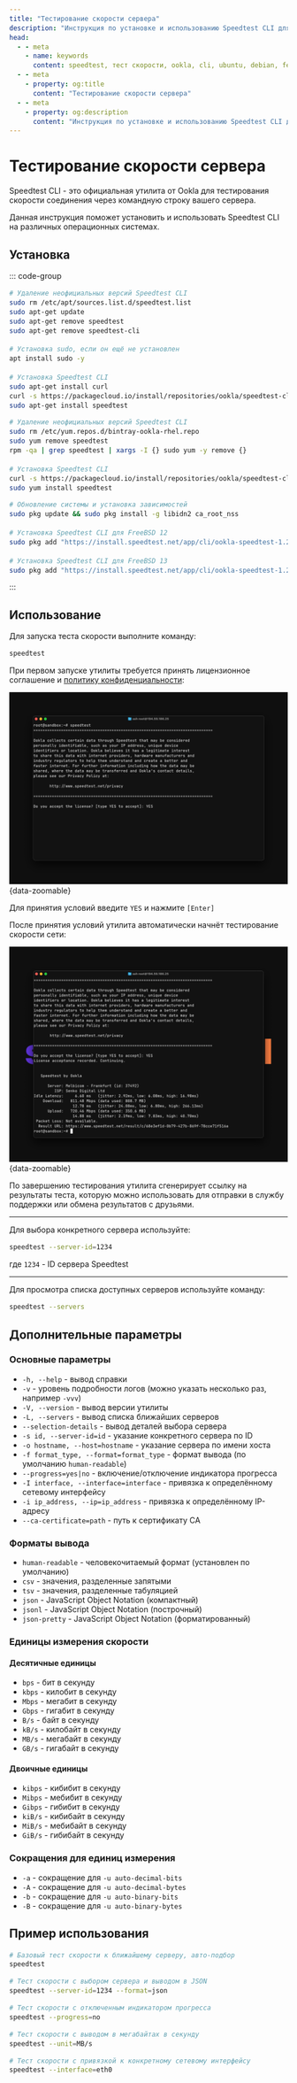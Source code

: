 ```yaml
---
title: "Тестирование скорости сервера"
description: "Инструкция по установке и использованию Speedtest CLI для тестирования скорости сервера на различных операционных системах."
head:
  - - meta
    - name: keywords
      content: speedtest, тест скорости, ookla, cli, ubuntu, debian, fedora, centos, freebsd
  - - meta
    - property: og:title
      content: "Тестирование скорости сервера"
  - - meta
    - property: og:description
      content: "Инструкция по установке и использованию Speedtest CLI для тестирования скорости сервера на различных операционных системах."
---
```


# Тестирование скорости сервера

Speedtest CLI - это официальная утилита от Ookla для тестирования скорости соединения через командную строку вашего сервера.

Данная инструкция поможет установить и использовать Speedtest CLI на различных операционных системах.

## Установка

::: code-group

```bash [Ubuntu/Debian]
# Удаление неофициальных версий Speedtest CLI
sudo rm /etc/apt/sources.list.d/speedtest.list
sudo apt-get update
sudo apt-get remove speedtest
sudo apt-get remove speedtest-cli

# Установка sudo, если он ещё не установлен
apt install sudo -y

# Установка Speedtest CLI
sudo apt-get install curl
curl -s https://packagecloud.io/install/repositories/ookla/speedtest-cli/script.deb.sh | sudo bash
sudo apt-get install speedtest
```

```bash [Fedora/CentOS/RedHat]
# Удаление неофициальных версий Speedtest CLI
sudo rm /etc/yum.repos.d/bintray-ookla-rhel.repo
sudo yum remove speedtest
rpm -qa | grep speedtest | xargs -I {} sudo yum -y remove {}

# Установка Speedtest CLI
curl -s https://packagecloud.io/install/repositories/ookla/speedtest-cli/script.rpm.sh | sudo bash
sudo yum install speedtest
```

```bash [FreeBSD]
# Обновление системы и установка зависимостей
sudo pkg update && sudo pkg install -g libidn2 ca_root_nss

# Установка Speedtest CLI для FreeBSD 12
sudo pkg add "https://install.speedtest.net/app/cli/ookla-speedtest-1.2.0-freebsd12-x86_64.pkg"

# Установка Speedtest CLI для FreeBSD 13
sudo pkg add "https://install.speedtest.net/app/cli/ookla-speedtest-1.2.0-freebsd13-x86_64.pkg"
```

:::

## Использование

Для запуска теста скорости выполните команду:

```bash
speedtest
```

При первом запуске утилиты требуется принять лицензионное соглашение и [политику конфиденциальности](https://www.speedtest.net/privacy):

![лицензионное соглашение](/images/troubleshooting/speedtest-cli/1.png){data-zoomable}

Для принятия условий введите `YES` и нажмите `[Enter]`

После принятия условий утилита автоматически начнёт тестирование скорости сети:

![форма регистрации](/images/troubleshooting/speedtest-cli/2.png){data-zoomable}

По завершению тестирования утилита сгенерирует ссылку на результаты теста, которую можно использовать для отправки в службу поддержки или обмена результатов с друзьями.

---

Для выбора конкретного сервера используйте:

```bash
speedtest --server-id=1234
```

где `1234` - ID сервера Speedtest

---

Для просмотра списка доступных серверов используйте команду:

```bash
speedtest --servers
```

## Дополнительные параметры

### Основные параметры

- `-h, --help` - вывод справки
- `-v` - уровень подробности логов (можно указать несколько раз, например `-vvv`)
- `-V, --version` - вывод версии утилиты
- `-L, --servers` - вывод списка ближайших серверов
- `--selection-details` - вывод деталей выбора сервера
- `-s id, --server-id=id` - указание конкретного сервера по ID
- `-o hostname, --host=hostname` - указание сервера по имени хоста
- `-f format_type, --format=format_type` - формат вывода (по умолчанию `human-readable`)
- `--progress=yes|no` - включение/отключение индикатора прогресса
- `-I interface, --interface=interface` - привязка к определённому сетевому интерфейсу
- `-i ip_address, --ip=ip_address` - привязка к определённому IP-адресу
- `--ca-certificate=path` - путь к сертификату CA

### Форматы вывода

- `human-readable` - человекочитаемый формат (установлен по умолчанию)
- `csv` - значения, разделенные запятыми
- `tsv` - значения, разделенные табуляцией
- `json` - JavaScript Object Notation (компактный)
- `jsonl` - JavaScript Object Notation (построчный)
- `json-pretty` - JavaScript Object Notation (форматированный)

### Единицы измерения скорости

#### Десятичные единицы
- `bps` - бит в секунду
- `kbps` - килобит в секунду
- `Mbps` - мегабит в секунду
- `Gbps` - гигабит в секунду
- `B/s` - байт в секунду
- `kB/s` - килобайт в секунду
- `MB/s` - мегабайт в секунду
- `GB/s` - гигабайт в секунду

#### Двоичные единицы
- `kibps` - кибибит в секунду
- `Mibps` - мебибит в секунду
- `Gibps` - гибибит в секунду
- `kiB/s` - кибибайт в секунду
- `MiB/s` - мебибайт в секунду
- `GiB/s` - гибибайт в секунду

### Сокращения для единиц измерения

- `-a` - сокращение для `-u auto-decimal-bits`
- `-A` - сокращение для `-u auto-decimal-bytes`
- `-b` - сокращение для `-u auto-binary-bits`
- `-B` - сокращение для `-u auto-binary-bytes`

## Пример использования

```bash
# Базовый тест скорости к ближайшему серверу, авто-подбор
speedtest
```

```bash
# Тест скорости с выбором сервера и выводом в JSON
speedtest --server-id=1234 --format=json
```

```bash
# Тест скорости с отключенным индикатором прогресса
speedtest --progress=no
```

```bash
# Тест скорости с выводом в мегабайтах в секунду
speedtest --unit=MB/s
```

```bash
# Тест скорости с привязкой к конкретному сетевому интерфейсу
speedtest --interface=eth0
```
